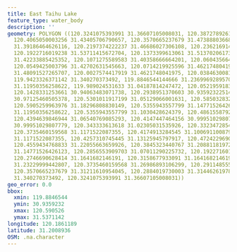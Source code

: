 ```yaml
---
title: East Taihu Lake
feature_type: water_body
description: ''
geometry: POLYGON ((120.3241075393991 31.36607105008031, 120.3872789261067 31.38014116230704,
  120.4065050003256 31.43405706790657, 120.3570665237679 31.47388803668897, 120.2142442581637
  31.39186464626116, 120.2197374222237 31.46686027306108, 120.2362169144126 31.52306760391159,
  120.1922716019238 31.53711415672704, 120.1373399613061 31.51370206173272, 120.1318467972372
  31.42233885425352, 120.1071275589583 31.40358666664201, 120.0604356644396 31.36841621508858,
  120.0549425003796 31.42702631545663, 120.0714219925596 31.4621748041975, 120.0467027542807
  31.48091527265707, 120.0027574417919 31.4621748041975, 120.0384630081907 31.41765115875083,
  119.9423326371142 31.340270373492, 119.8846544144666 31.23699692895701, 119.9285997269553
  31.11950356258622, 119.989024531633 31.04187814247472, 120.0521959183496 31.00186456141073,
  120.1428331253661 30.94063483071738, 120.2938951370603 30.9359232251424, 120.4339708206345
  30.97125460505378, 120.5301011917199 31.05129066001631, 120.5850328323376 31.1148007966333,
  120.5905259963976 31.18296808830149, 120.5355943557799 31.14771526426123, 120.5603135940587
  31.11950356258622, 120.5355943557799 31.1030428624379, 120.4861558792222 31.1171522087355,
  120.4394639846944 31.06540769085293, 120.4147447464156 30.99951029807779, 120.3900255081457
  30.99951029807779, 120.343333613618 31.02305031535926, 120.332347285498 31.04187814247472,
  120.3735460159568 31.1171522087355, 120.4174913284545 31.10069110087956, 120.4367174026644
  31.1171522087355, 120.4257310745445 31.13125945797917, 120.4724229690722 31.20881181972505,
  120.4559434768833 31.22055663659926, 120.3845323440767 31.20881181972505, 120.340587031588
  31.14771526426123, 120.2856553909703 31.07011290225732, 120.1922716019238 31.11244932628211,
  120.2746690628414 31.1641682146191, 120.3158677933091 31.1641682146191, 120.3653062698668
  31.23229999442807, 120.3735460159568 31.26986893106299, 120.2911485550303 31.26752131052367,
  120.3570665237679 31.31211610954045, 120.2884019730003 31.31446261978587, 120.332347285498
  31.340270373492, 120.3241075393991 31.36607105008031))
geo_error: 0.0
bbox:
  xmin: 119.8846544
  ymin: 30.9359232
  xmax: 120.590526
  ymax: 31.5371142
longitude: 120.1861189
latitude: 31.2008936
OSM: .na.character
---
```


